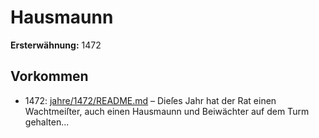 # Hausmaunn

**Ersterwähnung:** 1472

## Vorkommen
- 1472: [jahre/1472/README.md](../jahre/1472/README.md) – Dieſes Jahr hat der Rat einen Wachtmeiſter, auch
einen Hausmaunn und Beiwächter auf dem Turm gehalten...
